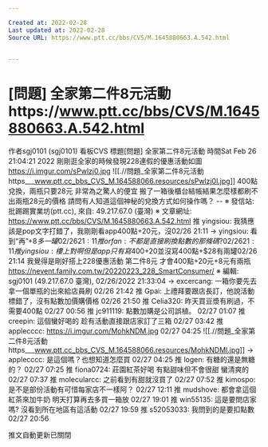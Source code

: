 ```yaml
---

Created at: 2022-02-28
Last updated at: 2022-02-28
Source URL: https://www.ptt.cc/bbs/CVS/M.1645880663.A.542.html


---
```


# [問題] 全家第二件8元活動https://www.ptt.cc/bbs/CVS/M.1645880663.A.542.html


作者sgj0101 (sgj0101)
看板CVS
標題\[問題\] 全家第二件8元活動
時間Sat Feb 26 21:04:21 2022
剛剛逛全家的時候發現228連假的優惠活動如圖 <https://i.imgur.com/sPwlzj0.jpg>
![[.//問題_全家第二件8元活動https___www.ptt.cc_bbs_CVS_M.164588066.resources/sPwlzj0l.jpg]]
400點兌換，兩瓶只要28元 非常為之驚人的便宜 搬了一箱後櫃台結帳結果怎麼樣都刷不出兩瓶28元的價格 請問有人知道這個神秘的兌換方式如何操作嗎？ -- ※ 發信站: 批踢踢實業坊(ptt.cc), 來自: 49.217.67.0 (臺灣) ※ 文章網址: <https://www.ptt.cc/bbs/CVS/M.1645880663.A.542.html>
推 yingsiou: 我猜應該是pop文字打錯了，我剛剛看app400點+20元，沒02/26 21:11
→ yingsiou: 看到“再”+$8多一罐02/26 21:11
推 orfan: 不都是直接刷換點數的那條碼?02/26 21:11
推 yingsiou: 樓上對啊 但是app只有寫400+$20並沒寫400點+$28有兩罐02/26 21:14
我覺得是剛好搭上228優惠活動 第二件8元 才會400點+20元+8元有兩瓶 <https://nevent.family.com.tw/20220223_228_SmartConsumer/> ※ 編輯: sgj0101 (49.217.67.0 臺灣), 02/26/2022 21:33:04
→ excercang: 一箱你要先去拿一個單瓶的出來給店員刷 02/26 21:42
推 Gpai: 上禮拜要跟店長訂，他說活動標錯了，沒有點數加價購價格 02/26 21:50
推 Celia320: 昨天買豆漿有刷過，不需要400點 02/27 00:56
推 jc911119: 點數加購是公司誤植。 02/27 01:07
推 creepin: 這個蠻好喝的 趁有活動直接跟店家訂了三箱 02/27 03:42
推 applecccc: <https://i.imgur.com/MohkNDM.jpg> 02/27 04:25
![[.//問題_全家第二件8元活動https___www.ptt.cc_bbs_CVS_M.164588066.resources/MohkNDMl.jpg]]
→ applecccc: 是這個嗎？也想知道怎麼買 02/27 04:25
推 logen: 有糖的還是無糖的？ 02/27 07:25
推 fiona0724: 莊園紅茶好喝 有點甜味但不會很甜 蠻清爽的 02/27 07:37
推 molecularcc: 之前看到有甜就沒買了 02/27 07:52
推 kimospo: 是不是部份活動有可惜每家店不一樣阿？ 02/27 12:11
推 mudshove: 都會拿這個紅茶來加牛奶 明天打算再去多買一箱放 02/27 19:01
推 win55135: 這是要問店家嗎? 沒看到所在地區有這活動 02/27 19:59
推 s52053033: 我問到的是要扣點數 02/27 20:56

推文自動更新已關閉

